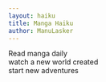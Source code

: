 ```yaml
---
layout: haiku
title: Manga Haiku
author: ManuLasker
---
```

Read manga daily<br>
watch a new world created<br>
start new adventures<br>